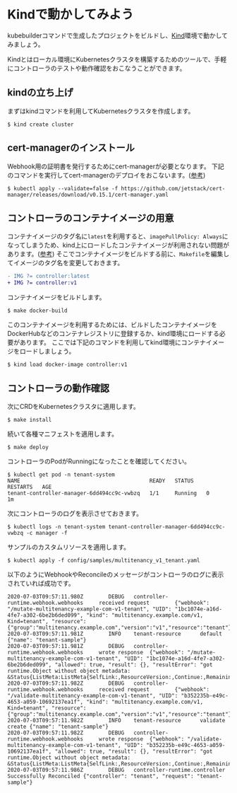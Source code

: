 # Kindで動かしてみよう

kubebuilderコマンドで生成したプロジェクトをビルドし、[Kind](https://kind.sigs.k8s.io/docs/user/quick-start/)環境で動かしてみましょう。

Kindとはローカル環境にKubernetesクラスタを構築するためのツールで、手軽にコントローラのテストや動作確認をおこなうことができます。

## kindの立ち上げ

まずはkindコマンドを利用してKubernetesクラスタを作成します。

```console
$ kind create cluster
```

## cert-managerのインストール

Webhook用の証明書を発行するためにcert-managerが必要となります。
下記のコマンドを実行してcert-managerのデプロイをおこないます。([参考](https://cert-manager.io/docs/installation/kubernetes/))

```console
$ kubectl apply --validate=false -f https://github.com/jetstack/cert-manager/releases/download/v0.15.1/cert-manager.yaml
```

## コントローラのコンテナイメージの用意

コンテナイメージのタグ名に`latest`を利用すると、`imagePullPolicy: Always`になってしまうため、kind上にロードしたコンテナイメージが利用されない問題があります。([参考](https://kind.sigs.k8s.io/docs/user/quick-start/#loading-an-image-into-your-cluster))
そこでコンテナイメージをビルドする前に、`Makefile`を編集してイメージのタグ名を変更しておきます。

```diff
- IMG ?= controller:latest
+ IMG ?= controller:v1
```

コンテナイメージをビルドします。

```console
$ make docker-build
```

このコンテナイメージを利用するためには、ビルドしたコンテナイメージをDockerHubなどのコンテナレジストリに登録するか、kind環境にロードする必要があります。
ここでは下記のコマンドを利用してkind環境にコンテナイメージをロードしましょう。

```console
$ kind load docker-image controller:v1
```


## コントローラの動作確認

次にCRDをKubernetesクラスタに適用します。

```console
$ make install
```

続いて各種マニフェストを適用します。

```console
$ make deploy
```

コントローラのPodがRunningになったことを確認してください。

```console
$ kubectl get pod -n tenant-system
NAME                                         READY   STATUS    RESTARTS   AGE
tenant-controller-manager-6dd494cc9c-vwbzq   1/1     Running   0          1m
```

次にコントローラのログを表示させておきます。

```console
$ kubectl logs -n tenant-system tenant-controller-manager-6dd494cc9c-vwbzq -c manager -f
```

サンプルのカスタムリソースを適用します。

```console
$ kubectl apply -f config/samples/multitenancy_v1_tenant.yaml
```

以下のようにWebhookやReconcileのメッセージがコントローラのログに表示されていれば成功です。

```consle
2020-07-03T09:57:11.980Z        DEBUG   controller-runtime.webhook.webhooks     received request        {"webhook": "/mutate-multitenancy-example-com-v1-tenant", "UID": "1bc1074e-a16d-4fe7-a302-6be2b6ded099", "kind": "multitenancy.example.com/v1, Kind=tenant", "resource": {"group":"multitenancy.example.com","version":"v1","resource":"tenant"}}
2020-07-03T09:57:11.981Z        INFO    tenant-resource      default {"name": "tenant-sample"}
2020-07-03T09:57:11.981Z        DEBUG   controller-runtime.webhook.webhooks     wrote response  {"webhook": "/mutate-multitenancy-example-com-v1-tenant", "UID": "1bc1074e-a16d-4fe7-a302-6be2b6ded099", "allowed": true, "result": {}, "resultError": "got runtime.Object without object metadata: &Status{ListMeta:ListMeta{SelfLink:,ResourceVersion:,Continue:,RemainingItemCount:nil,},Status:,Message:,Reason:,Details:nil,Code:200,}"}
2020-07-03T09:57:11.982Z        DEBUG   controller-runtime.webhook.webhooks     received request        {"webhook": "/validate-multitenancy-example-com-v1-tenant", "UID": "b352235b-e49c-4653-a059-10692137ea1f", "kind": "multitenancy.example.com/v1, Kind=tenant", "resource": {"group":"multitenancy.example.com","version":"v1","resource":"tenant"}}
2020-07-03T09:57:11.982Z        INFO    tenant-resource      validate create {"name": "tenant-sample"}
2020-07-03T09:57:11.982Z        DEBUG   controller-runtime.webhook.webhooks     wrote response  {"webhook": "/validate-multitenancy-example-com-v1-tenant", "UID": "b352235b-e49c-4653-a059-10692137ea1f", "allowed": true, "result": {}, "resultError": "got runtime.Object without object metadata: &Status{ListMeta:ListMeta{SelfLink:,ResourceVersion:,Continue:,RemainingItemCount:nil,},Status:,Message:,Reason:,Details:nil,Code:200,}"}
2020-07-03T09:57:11.986Z        DEBUG   controller-runtime.controller   Successfully Reconciled {"controller": "tenant", "request": "tenant-sample"}
```
